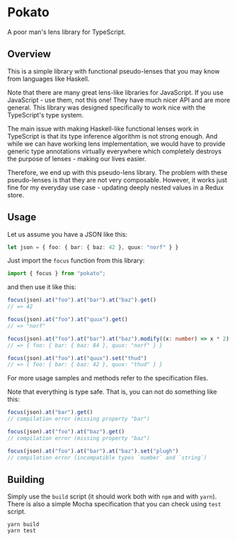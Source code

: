 Pokato
======

A poor man's lens library for TypeScript.


Overview
--------

This is a simple library with functional pseudo-lenses that you may know from
languages like Haskell.

Note that there are many great lens-like libraries for JavaScript. If you use
JavaScript - use them, not this one! They have much nicer API and are more
general. This library was designed specifically to work nice with the
TypeScript's type system.

The main issue with making Haskell-like functional lenses work in TypeScript is
that its type inference algorithm is not strong enough. And while we can have
working lens implementation, we would have to provide generic type annotations
virtually everywhere which completely destroys the purpose of lenses - making
our lives easier.

Therefore, we end up with this pseudo-lens library. The problem with these
pseudo-lenses is that they are not very composable. However, it works just fine
for my everyday use case - updating deeply nested values in a Redux store.


Usage
-----

Let us assume you have a JSON like this:

``` typescript
let json = { foo: { bar: { baz: 42 }, quux: "norf" } }
```

Just import the `focus` function from this library:

``` typescript
import { focus } from "pokato";
```

and then use it like this:

``` typescript
focus(json).at("foo").at("bar").at("baz").get()
// => 42

focus(json).at("foo").at("quux").get()
// => "norf"

focus(json).at("foo").at("bar").at("baz").modify((x: number) => x * 2)
// => { foo: { bar: { baz: 84 }, quux: "norf" } }

focus(json).at("foo").at("quux").set("thud")
// => { foo: { bar: { baz: 42 }, quux: "thud" } }
```

For more usage samples and methods refer to the specification files.

Note that everything is type safe. That is, you can not do something like this:

``` typescript
focus(json).at("bar").get()
// compilation error (missing property "bar")

focus(json).at("foo").at("baz").get()
// compilation error (missing property "baz")

focus(json).at("foo").at("bar").at("baz").set("plugh")
// compilation error (incompatible types `number` and `string`)
```


Building
--------

Simply use the `build` script (it should work both with `npm` and with `yarn`).
There is also a simple Mocha specification that you can check using `test`
script.

    yarn build
    yarn test
